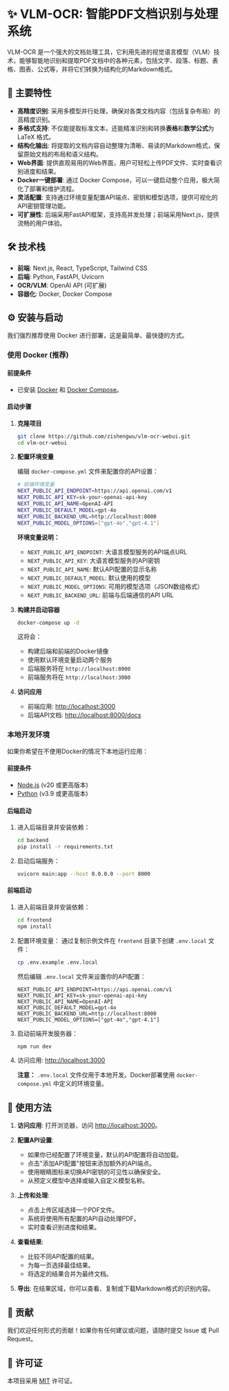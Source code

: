 # ✨ VLM-OCR: 智能PDF文档识别与处理系统

VLM-OCR 是一个强大的文档处理工具，它利用先进的视觉语言模型（VLM）技术，能够智能地识别和提取PDF文档中的各种元素，包括文字、段落、标题、表格、图表、公式等，并将它们转换为结构化的Markdown格式。

## 🚀 主要特性

- **高精度识别**: 采用多模型并行处理，确保对各类文档内容（包括复杂布局）的高精度识别。
- **多格式支持**: 不仅能提取标准文本，还能精准识别和转换**表格**和**数学公式**为 LaTeX 格式。
- **结构化输出**: 将提取的文档内容自动整理为清晰、易读的Markdown格式，保留原始文档的布局和语义结构。
- **Web界面**: 提供直观易用的Web界面，用户可轻松上传PDF文件、实时查看识别进度和结果。
- **Docker一键部署**: 通过 Docker Compose，可以一键启动整个应用，极大简化了部署和维护流程。
- **灵活配置**: 支持通过环境变量配置API端点、密钥和模型选项，提供可视化的API密钥管理功能。
- **可扩展性**: 后端采用FastAPI框架，支持高并发处理；前端采用Next.js，提供流畅的用户体验。

## 🛠️ 技术栈

- **前端**: Next.js, React, TypeScript, Tailwind CSS
- **后端**: Python, FastAPI, Uvicorn
- **OCR/VLM**: OpenAI API (可扩展)
- **容器化**: Docker, Docker Compose

## ⚙️ 安装与启动

我们强烈推荐使用 Docker 进行部署，这是最简单、最快捷的方式。

### 使用 Docker (推荐)

#### **前提条件**

- 已安装 [Docker](https://www.docker.com/get-started) 和 [Docker Compose](https://docs.docker.com/compose/install/)。

#### **启动步骤**

1.  **克隆项目**
    ```bash
    git clone https://github.com/zishengwu/vlm-ocr-webui.git
    cd vlm-ocr-webui
    ```

2.  **配置环境变量**

    编辑 `docker-compose.yml` 文件来配置你的API设置：
    ```bash
    # 前端环境变量
    NEXT_PUBLIC_API_ENDPOINT=https://api.openai.com/v1
    NEXT_PUBLIC_API_KEY=sk-your-openai-api-key
    NEXT_PUBLIC_API_NAME=OpenAI-API
    NEXT_PUBLIC_DEFAULT_MODEL=gpt-4o
    NEXT_PUBLIC_BACKEND_URL=http://localhost:8000
    NEXT_PUBLIC_MODEL_OPTIONS=["gpt-4o","gpt-4.1"]
    ```
    
    **环境变量说明：**
    - `NEXT_PUBLIC_API_ENDPOINT`: 大语言模型服务的API端点URL
    - `NEXT_PUBLIC_API_KEY`: 大语言模型服务的API密钥
    - `NEXT_PUBLIC_API_NAME`: 默认API配置的显示名称
    - `NEXT_PUBLIC_DEFAULT_MODEL`: 默认使用的模型
    - `NEXT_PUBLIC_MODEL_OPTIONS`: 可用的模型选项（JSON数组格式）
    - `NEXT_PUBLIC_BACKEND_URL`: 前端与后端通信的API URL

3.  **构建并启动容器**
    ```bash
    docker-compose up -d
    ```

    这将会：
    - 构建后端和前端的Docker镜像
    - 使用默认环境变量启动两个服务
    - 后端服务将在 `http://localhost:8000`
    - 前端服务将在 `http://localhost:3000`

4.  **访问应用**
    - 前端应用: [http://localhost:3000](http://localhost:3000)
    - 后端API文档: [http://localhost:8000/docs](http://localhost:8000/docs)

### 本地开发环境

如果你希望在不使用Docker的情况下本地运行应用：

#### **前提条件**

- [Node.js](https://nodejs.org/) (v20 或更高版本)
- [Python](https://www.python.org/) (v3.9 或更高版本)

#### **后端启动**

1.  进入后端目录并安装依赖：
    ```bash
    cd backend
    pip install -r requirements.txt
    ```

2.  启动后端服务：
    ```bash
    uvicorn main:app --host 0.0.0.0 --port 8000
    ```

#### **前端启动**

1.  进入前端目录并安装依赖：
    ```bash
    cd frontend
    npm install
    ```

2.  配置环境变量：
    通过复制示例文件在 `frontend` 目录下创建 `.env.local` 文件：
    ```bash
    cp .env.example .env.local
    ```
    然后编辑 `.env.local` 文件来设置你的API配置：
    ```
    NEXT_PUBLIC_API_ENDPOINT=https://api.openai.com/v1
    NEXT_PUBLIC_API_KEY=sk-your-openai-api-key
    NEXT_PUBLIC_API_NAME=OpenAI-API
    NEXT_PUBLIC_DEFAULT_MODEL=gpt-4o
    NEXT_PUBLIC_BACKEND_URL=http://localhost:8000
    NEXT_PUBLIC_MODEL_OPTIONS=["gpt-4o","gpt-4.1"]
    ```

3.  启动前端开发服务器：
    ```bash
    npm run dev
    ```

4.  访问应用: [http://localhost:3000](http://localhost:3000)

    **注意：** `.env.local` 文件仅用于本地开发。Docker部署使用 `docker-compose.yml` 中定义的环境变量。

## 📖 使用方法

1.  **访问应用**: 打开浏览器，访问 [http://localhost:3000](http://localhost:3000)。

2.  **配置API设置**: 
    - 如果你已经配置了环境变量，默认的API配置将自动加载。
    - 点击"添加API配置"按钮来添加额外的API端点。
    - 使用眼睛图标来切换API密钥的可见性以确保安全。
    - 从预定义模型中选择或输入自定义模型名称。

3.  **上传和处理**: 
    - 点击上传区域选择一个PDF文件。
    - 系统将使用所有配置的API自动处理PDF。
    - 实时查看识别进度和结果。

4.  **查看结果**: 
    - 比较不同API配置的结果。
    - 为每一页选择最佳结果。
    - 将选定的结果合并为最终文档。

5.  **导出**: 在结果区域，你可以查看、复制或下载Markdown格式的识别内容。

## 🤝 贡献

我们欢迎任何形式的贡献！如果你有任何建议或问题，请随时提交 Issue 或 Pull Request。

## 📄 许可证

本项目采用 [MIT](LICENSE) 许可证。